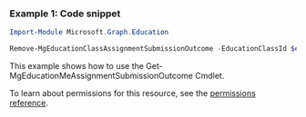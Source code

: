 ### Example 1: Code snippet

```powershellImport-Module Microsoft.Graph.Education

Remove-MgEducationClassAssignmentSubmissionOutcome -EducationClassId $educationClassId -EducationAssignmentId $educationAssignmentId -EducationSubmissionId $educationSubmissionId -EducationOutcomeId $educationOutcomeId
```
This example shows how to use the Get-MgEducationMeAssignmentSubmissionOutcome Cmdlet.
To learn about permissions for this resource, see the [permissions reference](/graph/permissions-reference).

